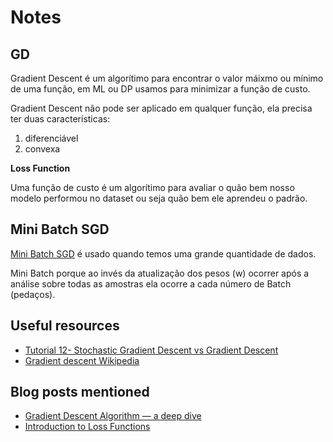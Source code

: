 # Notes

## GD
Gradient Descent é um algorítimo para encontrar o valor máixmo ou mínimo de uma função, em ML ou DP usamos para minimizar a função de custo.

Gradient Descent não pode ser aplicado em qualquer função, ela precisa ter duas características:
1. diferenciável
2. convexa

**Loss Function**

Uma função de custo é um algorítimo para avaliar o quão bem nosso modelo performou no dataset ou seja quão bem ele aprendeu o padrão.

## Mini Batch SGD

[Mini Batch SGD](https://www.youtube.com/watch?v=FpDsDn-fBKA) é usado quando temos uma grande quantidade de dados.

Mini Batch porque ao invés da atualização dos pesos (w) ocorrer após a análise sobre todas as amostras ela ocorre a cada número de Batch (pedaços).

## Useful resources
- [Tutorial 12- Stochastic Gradient Descent vs Gradient Descent](https://www.youtube.com/watch?v=FpDsDn-fBKA)
- [Gradient descent Wikipedia](https://en.wikipedia.org/wiki/Gradient_descent)

## Blog posts mentioned
- [Gradient Descent Algorithm — a deep dive](https://towardsdatascience.com/gradient-descent-algorithm-a-deep-dive-cf04e8115f21)
- [Introduction to Loss Functions](https://socratic.org/calculus/derivatives/differentiable-vs-non-differentiable-functions#:~:text=So%20a%20point%20where%20the,%7Cx%7C%20at%200)
